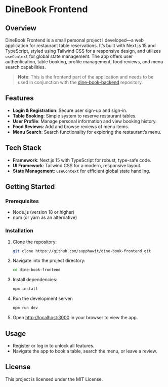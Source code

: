 # DineBook Frontend

## Overview
DineBook Frontend is a small personal project I developed—a web application for restaurant table reservations. It’s built with Next.js 15 and TypeScript, styled using Tailwind CSS for a responsive design, and utilizes `useContext` for global state management. The app offers user authentication, table booking, profile management, food reviews, and menu search capabilities.

> **Note**: This is the frontend part of the application and needs to be used in conjunction with the [dine-book-backend](https://github.com/supphawit/dine-book-backend) repository.

## Features
- **Login & Registration**: Secure user sign-up and sign-in.
- **Table Booking**: Simple system to reserve restaurant tables.
- **User Profile**: Manage personal information and view booking history.
- **Food Reviews**: Add and browse reviews of menu items.
- **Menu Search**: Search functionality for exploring the restaurant’s menu.

## Tech Stack
- **Framework**: Next.js 15 with TypeScript for robust, type-safe code.
- **UI Framework**: Tailwind CSS for a modern, responsive layout.
- **State Management**: `useContext` for efficient global state handling.

## Getting Started

### Prerequisites
- Node.js (version 18 or higher)
- npm (or yarn as an alternative)

### Installation
1. Clone the repository:
    ```bash
    git clone https://github.com/supphawit/dine-book-frontend.git
    ```
2. Navigate into the project directory:
    ```bash
    cd dine-book-frontend
    ```
3. Install dependencies:
    ```bash
    npm install
    ```
4. Run the development server:
    ```bash
    npm run dev
    ```
5. Open [http://localhost:3000](http://localhost:3000) in your browser to view the app.

## Usage
- Register or log in to unlock all features.
- Navigate the app to book a table, search the menu, or leave a review.

## License
This project is licensed under the MIT License.
